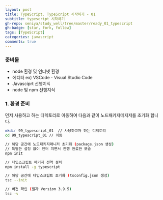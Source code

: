 ```yaml
---
layout: post
title: TypeScript. TypeScript 시작하기 - 01
subtitle: typescript 시작하기
gh-repo: seniya/study_well/tree/master/ready_01_typescript
gh-badge: [star, fork, follow]
tags: [TypeScript]
categories: javascript
comments: true
---
```



### 준비물
- node 환경 및 인터넷 환경
- 에디터 ex) VSCode - Visual Studio Code
- Javasciprt 선행지식
- node 및 npm 선행지식

### 1. 환경 준비

먼저 사용하고 하는 디렉토리로 이동하여 다음과 같이 노드패키지메지저를 초기화 합니다.  

```sh
mkdir 99_typescript_01  // 사용하고자 하는 디렉토리
cd 99_typescript_01 // 이동

// 해당 공간에 노드패키지매니저 초기화 (package.json 생성)
// 특별한 설정 없이 엔터 치면서 진행 완료한 모습
npm init

// 타입스크립트 패키지 전역 설치
npm install -g typescript 

// 해당 공간에 타입스크팁트 초기화 (tsconfig.json 생성)
tsc --init

// 버전 확인 (필자 Version 3.9.5)
tsc -v    
```
